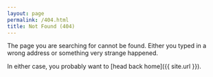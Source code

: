 ```yaml
---
layout: page
permalink: /404.html
title: Not Found (404)
---
```


The page you are searching for cannot be found. Either you typed in a wrong address or something very strange happened.

In either case, you probably want to [head back home]({{ site.url }}).
